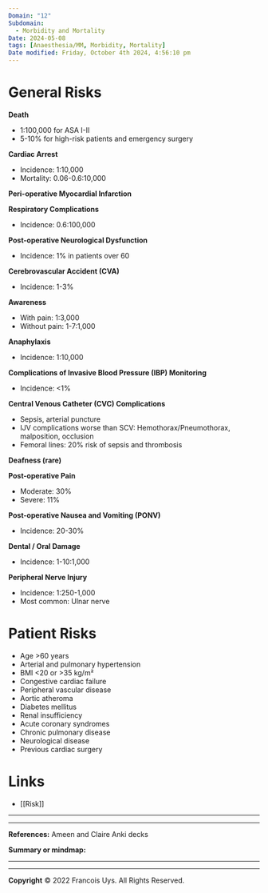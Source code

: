 ```yaml
---
Domain: "12"
Subdomain:
  - Morbidity and Mortality
Date: 2024-05-08
tags: [Anaesthesia/MM, Morbidity, Mortality]
Date modified: Friday, October 4th 2024, 4:56:10 pm
---
```


# General Risks

**Death**
- 1:100,000 for ASA I-II
- 5-10% for high-risk patients and emergency surgery

**Cardiac Arrest**
- Incidence: 1:10,000
- Mortality: 0.06-0.6:10,000

**Peri-operative Myocardial Infarction**

**Respiratory Complications**
- Incidence: 0.6:100,000

**Post-operative Neurological Dysfunction**
- Incidence: 1% in patients over 60

**Cerebrovascular Accident (CVA)**
- Incidence: 1-3%

**Awareness**
- With pain: 1:3,000
- Without pain: 1-7:1,000

**Anaphylaxis**
- Incidence: 1:10,000

**Complications of Invasive Blood Pressure (IBP) Monitoring**
- Incidence: <1%

**Central Venous Catheter (CVC) Complications**
- Sepsis, arterial puncture
- IJV complications worse than SCV: Hemothorax/Pneumothorax, malposition, occlusion
- Femoral lines: 20% risk of sepsis and thrombosis

**Deafness (rare)**

**Post-operative Pain**
- Moderate: 30%
- Severe: 11%

**Post-operative Nausea and Vomiting (PONV)**
- Incidence: 20-30%

**Dental / Oral Damage**
- Incidence: 1-10:1,000

**Peripheral Nerve Injury**
- Incidence: 1:250-1,000
- Most common: Ulnar nerve

# Patient Risks

- Age >60 years
- Arterial and pulmonary hypertension
- BMI <20 or >35 kg/m²
- Congestive cardiac failure
- Peripheral vascular disease
- Aortic atheroma
- Diabetes mellitus
- Renal insufficiency
- Acute coronary syndromes
- Chronic pulmonary disease
- Neurological disease
- Previous cardiac surgery

# Links
- [[Risk]]

---

---
**References:** Ameen and Claire Anki decks

**Summary or mindmap:**

---------------------------------------------------------------------------------------------


---

**Copyright**
© 2022 Francois Uys. All Rights Reserved.
